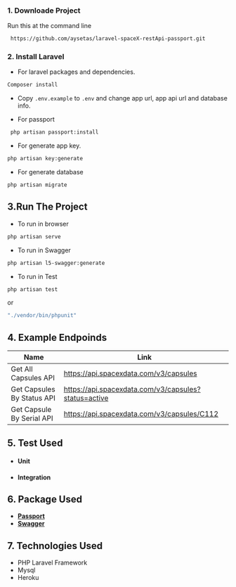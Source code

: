### 1. Downloade Project
Run this at the command line<br>
   ```bash
    https://github.com/aysetas/laravel-spaceX-restApi-passport.git
   ```
### 2. Install Laravel
- For laravel packages and dependencies.
```bash
Composer install
```
- Copy `.env.example` to `.env` and change app url, app api url and database info.

- For passport
```bash
 php artisan passport:install
```
-  For generate app key.
```bash
php artisan key:generate
``` 

- For generate database
 ```bash
php artisan migrate 
``` 
## 3.Run The Project

- To run in browser
 ```bash
php artisan serve
``` 
- To run in Swagger
 ```bash
php artisan l5-swagger:generate
 ``` 
- To run in Test
 ```bash
 php artisan test 
 ``` 
or
 ```bash
 "./vendor/bin/phpunit"
 ```
## 4. Example Endpoinds

Name | Link
------------ | -------------
Get All Capsules API | https://api.spacexdata.com/v3/capsules
Get Capsules By Status API | https://api.spacexdata.com/v3/capsules?status=active
Get Capsule By Serial API | https://api.spacexdata.com/v3/capsules/C112

## 5. Test Used

- #### Unit
- #### Integration

## 6. Package Used

- **[Passport](https://laravel.com/docs/8.x/passport)**
- **[Swagger](https://github.com/DarkaOnLine/L5-Swagger/wiki/Installation-&-Configuration)**

## 7. Technologies Used

- PHP Laravel Framework
- Mysql
- Heroku
